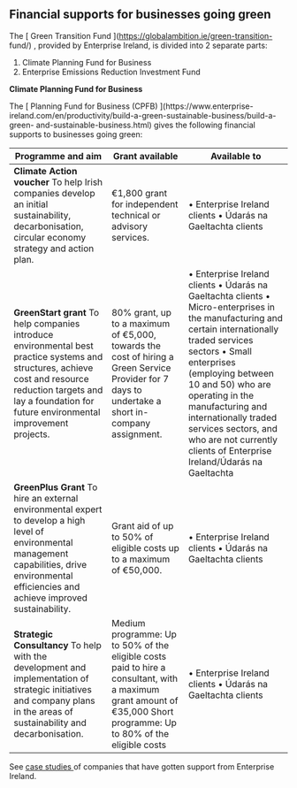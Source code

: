 ##  Financial supports for businesses going green

The [ Green Transition Fund ](https://globalambition.ie/green-transition-
fund/) , provided by Enterprise Ireland, is divided into 2 separate parts:

  1. Climate Planning Fund for Business 
  2. Enterprise Emissions Reduction Investment Fund 

**Climate Planning Fund for Business**

The [ Planning Fund for Business (CPFB) ](https://www.enterprise-
ireland.com/en/productivity/build-a-green-sustainable-business/build-a-green-
and-sustainable-business.html) gives the following financial supports to
businesses going green:

**Programme and aim** |  **Grant available** |  **Available to**  
---|---|---  
**Climate Action voucher** To help Irish companies develop an initial sustainability, decarbonisation, circular economy strategy and action plan.  |  €1,800 grant for independent technical or advisory services.  |  • Enterprise Ireland clients  • Údarás na Gaeltachta clients   
**GreenStart grant** To help companies introduce environmental best practice systems and structures, achieve cost and resource reduction targets and lay a foundation for future environmental improvement projects.  |  80% grant, up to a maximum of €5,000, towards the cost of hiring a Green Service Provider for 7 days to undertake a short in-company assignment.  |  • Enterprise Ireland clients  • Údarás na Gaeltachta clients  • Micro-enterprises in the manufacturing and certain internationally traded services sectors  • Small enterprises (employing between 10 and 50) who are operating in the manufacturing and internationally traded services sectors, and who are not currently clients of Enterprise Ireland/Údarás na Gaeltachta   
**GreenPlus Grant** To hire an external environmental expert to develop a high level of environmental management capabilities, drive environmental efficiencies and achieve improved sustainability.  |  Grant aid of up to 50% of eligible costs up to a maximum of €50,000.  |  • Enterprise Ireland clients  • Údarás na Gaeltachta clients   
**Strategic Consultancy** To help with the development and implementation of strategic initiatives and company plans in the areas of sustainability and decarbonisation.  |  Medium programme: Up to 50% of the eligible costs paid to hire a consultant, with a maximum grant amount of €35,000  Short programme: Up to 80% of the eligible costs  |  • Enterprise Ireland clients  • Údarás na Gaeltachta clients   
  
See [ case studies ](https://www.leanbusinessireland.ie/case-studies/) of
companies that have gotten support from Enterprise Ireland.
